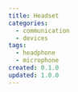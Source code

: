 ```yaml
---
title: Headset
categories:
  - communication
  - devices
tags:
  - headphone
  - microphone
created: 0.1.0
updated: 1.0.0
---
```

